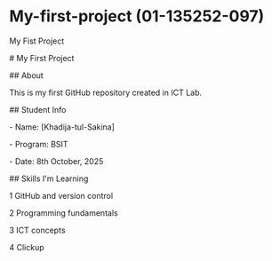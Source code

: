 # My-first-project (01-135252-097)

My Fist Project

\# My First Project

\## About

This is my first GitHub repository created in ICT Lab.

\## Student Info

\- Name: \[Khadija-tul-Sakina]

\- Program: BSIT

\- Date: 8th October, 2025













\## Skills I'm Learning

1 GitHub and version control

2 Programming fundamentals

3 ICT concepts

4 Clickup

